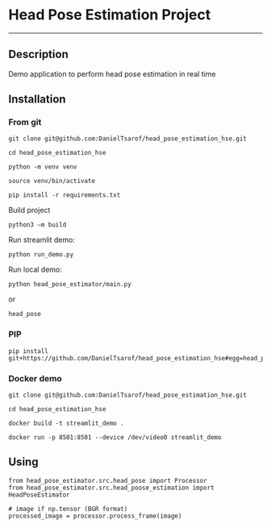 # Head Pose Estimation Project

-----------------------------

## Description
    
Demo application to perform head pose estimation in real time

## Installation

### From git

    git clone git@github.com:DanielTsarof/head_pose_estimation_hse.git

    cd head_pose_estimation_hse

    python -m venv venv

    source venv/bin/activate

    pip install -r requirements.txt

Build project

    python3 –m build

Run streamlit demo:

    python run_demo.py

Run local demo:
    
    python head_pose_estimator/main.py

or

    head_pose

### PIP

    pip install git+https://github.com/DanielTsarof/head_pose_estimation_hse#egg=head_pose_estimator


### Docker demo
    
    git clone git@github.com:DanielTsarof/head_pose_estimation_hse.git

    cd head_pose_estimation_hse

    docker build -t streamlit_demo .

    docker run -p 8501:8501 --device /dev/video0 streamlit_demo

## Using

    from head_pose_estimator.src.head_pose import Processor
    from head_pose_estimator.src.head_poose_estimation import HeadPoseEstimator
 
    # image if np.tensor (BGR format)
    processed_image = processor.process_frame(image)